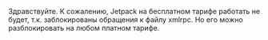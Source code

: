 Здравствуйте. К сожалению, Jetpack на бесплатном тарифе работать не будет, т.к. заблокированы обращения к файлу xmlrpc. Но его можно разблокировать на любом платном тарифе.
